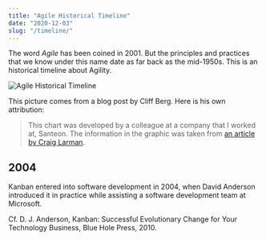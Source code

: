 ```yaml
---
title: "Agile Historical Timeline"
date: "2020-12-03"
slug: "/timeline/"
---
```

The word *Agile* has been coined in 2001. But the principles and practices that we know under this name date as far back as the mid-1950s. This is an historical timeline about Agility.<!-- end -->

![Agile Historical Timeline](https://2.bp.blogspot.com/-2qAjk1lTqg8/VGKU9QXbPSI/AAAAAAAAAX8/E5qt-3S1Hk0/s1600/history-of-agile.jpg "History of Agile")

This picture comes from a blog post by Cliff Berg. Here is his own attribution:

> This chart was developed by a colleague at a company that I worked at, Santeon. The information in the graphic was taken from [an article by Craig Larman](https://www.craiglarman.com/wiki/downloads/misc/history-of-iterative-larman-and-basili-ieee-computer.pdf).

## 2004

Kanban entered into software development in 2004, when David Anderson introduced it in practice while assisting a software development team at Microsoft.

Cf. D. J. Anderson, Kanban: Successful Evolutionary Change for Your Technology Business, Blue Hole Press, 2010.
